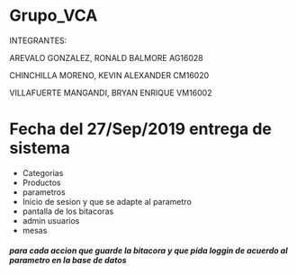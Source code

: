 # Grupo_VCA

INTEGRANTES:

AREVALO GONZALEZ, RONALD BALMORE		AG16028

CHINCHILLA MORENO, KEVIN ALEXANDER		CM16020

VILLAFUERTE MANGANDI, BRYAN ENRIQUE		VM16002


# Fecha del 27/Sep/2019 entrega de sistema
- Categorias
- Productos
- parametros
- Inicio de sesion y que se adapte al parametro
- pantalla de los bitacoras 
- admin usuarios
- mesas
##### para cada accion que guarde la bitacora y que pida loggin de acuerdo al parametro en la base de datos
